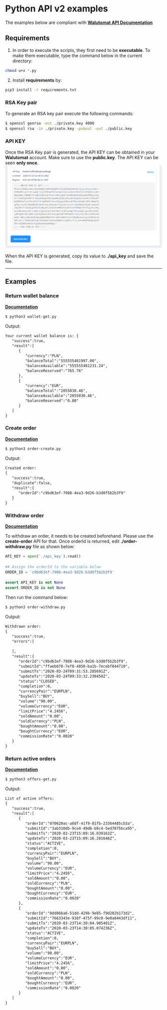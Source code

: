 # Python API v2 examples

The examples below are compliant with [**Walutomat API Documentation**](https://api.walutomat.pl/v2.0.0/ )

## Requirements

1. In order to execute the scripts, they first need to be **executable**. To make them executable, type the command below in the current directory:
```bash
chmod u+x *.py
```

2. Install **requirements** by:
```bash
pip3 install -r requirements.txt
```

### RSA Key pair
To generate an RSA key pair execute the following commands:

```bash
$ openssl genrsa -out ./private.key 4096
$ openssl rsa -in ./private.key -pubout -out ./public.key
```

### API KEY
Once the RSA Key pair is generated, the API KEY can be obtained in your **Walutomat** account. Make sure to use the **public.key**. The API KEY can be seen **only once**.
![api_key_eng](./images/api_key.png)

When the API KEY is generated, copy its value to **./api_key** and save the file.

---
## Examples

### Return wallet balance
[**Documentation**](https://api.walutomat.pl/v2.0.0/#operation/getBalances)

```bash
$ python3 wallet-get.py
```
Output:
```
Your current wallet balance is: {
   "success":true,
   "result":[
      {
         "currency":"PLN",
         "balanceTotal":"555555481997.00",
         "balanceAvailable":"555555481231.24",
         "balanceReserved":"765.76"
      },
      {
         "currency":"EUR",
         "balanceTotal":"2055030.46",
         "balanceAvailable":"2055030.46",
         "balanceReserved":"0.00"
      }
   ]
}
```

### Create order
[**Documentation**](https://api.walutomat.pl/v2.0.0/#operation/newOrder)

```bash
$ python3 order-create.py
```
Output:
```
Created order:
{
   "success":true,
   "duplicate":false,
   "result":{
      "orderId":"c9bd63ef-7988-4ea3-9d26-b3d0f5b2b3f9"
   }
}
```

### Withdraw order
[**Documentation**](https://api.walutomat.pl/v2.0.0/#operation/cancelOrder)

To withdraw an order, it needs to be created beforehand. Please use the **create-order** API for that. Once orderId is returned, edit **./order-withdraw.py** file as shown below:

```python
API_KEY = open('./api_key').read()

## Assign the orderId to the variable below
ORDER_ID = 'c9bd63ef-7988-4ea3-9d26-b3d0f5b2b3f9'

assert API_KEY is not None
assert ORDER_ID is not None
```

Then run the command below:

```bash
$ python3 order-withdraw.py
```
Output:
```
Withdrawn order: 
{
   "success":true,
   "errors":[

   ],
   "result":{
      "orderId":"c9bd63ef-7988-4ea3-9d26-b3d0f5b2b3f9",
      "submitId":"ffaeb678-7ef8-4850-ba1b-7ecebf844710",
      "submitTs":"2020-03-24T09:31:53.285691Z",
      "updateTs":"2020-03-24T09:33:32.230450Z",
      "status":"CLOSED",
      "completion":0,
      "currencyPair":"EURPLN",
      "buySell":"BUY",
      "volume":"90.00",
      "volumeCurrency":"EUR",
      "limitPrice":"4.2456",
      "soldAmount":"0.00",
      "soldCurrency":"PLN",
      "boughtAmount":"0.00",
      "boughtCurrency":"EUR",
      "commissionRate":"0.0020"
   }
}
```

### Return active orders
[**Documentation**](https://api.walutomat.pl/v2.0.0/#operation/findActiveOrders)

```bash
$ python3 offers-get.py
```
Output:
```
List of active offers: 
{
   "success":true,
   "result":[
      {
         "orderId":"070620ac-a8df-41f9-81fb-23364485cb3a",
         "submitId":"3ab310db-9ce4-49d6-b8c4-5ed7875bca95",
         "submitTs":"2020-03-23T15:09:16.039163Z",
         "updateTs":"2020-03-23T15:09:16.201646Z",
         "status":"ACTIVE",
         "completion":0,
         "currencyPair":"EURPLN",
         "buySell":"BUY",
         "volume":"90.00",
         "volumeCurrency":"EUR",
         "limitPrice":"4.2456",
         "soldAmount":"0.00",
         "soldCurrency":"PLN",
         "boughtAmount":"0.00",
         "boughtCurrency":"EUR",
         "commissionRate":"0.0020"
      },
      {
         "orderId":"0dd866a6-51dd-429b-9e85-f9d202b173d2",
         "submitId":"7663343e-918f-475f-99c0-9e0a8443df11",
         "submitTs":"2020-03-23T14:30:04.905401Z",
         "updateTs":"2020-03-23T14:30:05.074236Z",
         "status":"ACTIVE",
         "completion":0,
         "currencyPair":"EURPLN",
         "buySell":"BUY",
         "volume":"90.00",
         "volumeCurrency":"EUR",
         "limitPrice":"4.2456",
         "soldAmount":"0.00",
         "soldCurrency":"PLN",
         "boughtAmount":"0.00",
         "boughtCurrency":"EUR",
         "commissionRate":"0.0020"
      }
   ]
}
```
